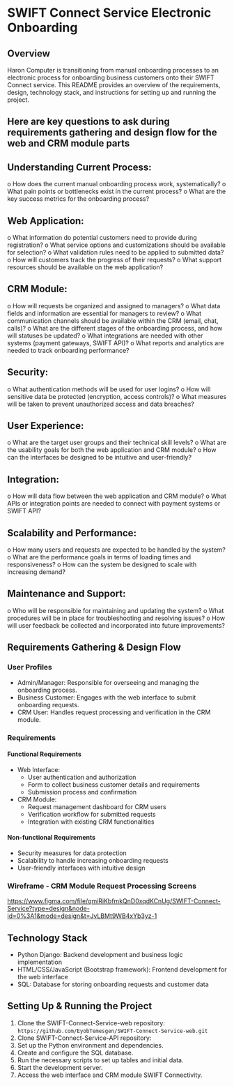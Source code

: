 # SWIFT Connect Service Electronic Onboarding

## Overview
Haron Computer is transitioning from manual onboarding processes to an electronic process for onboarding business customers onto their SWIFT Connect service. This README provides an overview of the requirements, design, technology stack, and instructions for setting up and running the project.
## Here are key questions to ask during requirements gathering and design flow for the web and CRM module parts
## Understanding Current Process:
o	How does the current manual onboarding process work, systematically?
o	What pain points or bottlenecks exist in the current process?
o	What are the key success metrics for the onboarding process?
## Web Application:
o	What information do potential customers need to provide during registration?
o	What service options and customizations should be available for selection?
o	What validation rules need to be applied to submitted data?
o	How will customers track the progress of their requests?
o	What support resources should be available on the web application?
## CRM Module:
o	How will requests be organized and assigned to managers?
o	What data fields and information are essential for managers to review?
o	What communication channels should be available within the CRM (email, chat, calls)?
o	What are the different stages of the onboarding process, and how will statuses be updated?
o	What integrations are needed with other systems (payment gateways, SWIFT API)?
o	What reports and analytics are needed to track onboarding performance?
## Security:
o	What authentication methods will be used for user logins?
o	How will sensitive data be protected (encryption, access controls)?
o	What measures will be taken to prevent unauthorized access and data breaches?
## User Experience:
o	What are the target user groups and their technical skill levels?
o	What are the usability goals for both the web application and CRM module?
o	How can the interfaces be designed to be intuitive and user-friendly?
## Integration:
o	How will data flow between the web application and CRM module?
o	What APIs or integration points are needed to connect with payment systems or SWIFT API?
## Scalability and Performance:
o	How many users and requests are expected to be handled by the system?
o	What are the performance goals in terms of loading times and responsiveness?
o	How can the system be designed to scale with increasing demand?
## Maintenance and Support:
o	Who will be responsible for maintaining and updating the system?
o	What procedures will be in place for troubleshooting and resolving issues?
o	How will user feedback be collected and incorporated into future improvements?

## Requirements Gathering & Design Flow

### User Profiles
- Admin/Manager: Responsible for overseeing and managing the onboarding process.
- Business Customer: Engages with the web interface to submit onboarding requests.
- CRM User: Handles request processing and verification in the CRM module.

### Requirements
#### Functional Requirements
- Web Interface:
  - User authentication and authorization
  - Form to collect business customer details and requirements
  - Submission process and confirmation
- CRM Module:
  - Request management dashboard for CRM users
  - Verification workflow for submitted requests
  - Integration with existing CRM functionalities

#### Non-functional Requirements
- Security measures for data protection
- Scalability to handle increasing onboarding requests
- User-friendly interfaces with intuitive design

### Wireframe - CRM Module Request Processing Screens
https://www.figma.com/file/qmiRiKbfmkQnD0xqdKCnUg/SWIFT-Connect-Service?type=design&node-id=0%3A1&mode=design&t=JvLBMt9WB4xYb3yz-1

## Technology Stack
- Python Django: Backend development and business logic implementation
- HTML/CSS/JavaScript (Bootstrap framework): Frontend development for the web interface
- SQL: Database for storing onboarding requests and customer data

## Setting Up & Running the Project
1. Clone the SWIFT-Connect-Service-web repository: `https://github.com/EyobTemesgen/SWIFT-Connect-Service-web.git`
2. Clone SWIFT-Connect-Service-API repository:
3. Set up the Python environment and dependencies.
4. Create and configure the SQL database.
5. Run the necessary scripts to set up tables and initial data.
6. Start the development server.
7. Access the web interface and CRM module SWIFT Connectivity.
